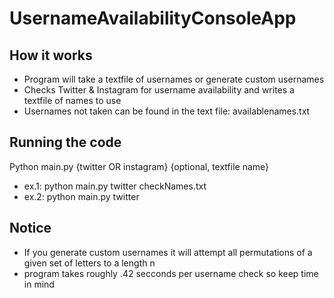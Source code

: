 # UsernameAvailabilityConsoleApp

## How it works
* Program will take a textfile of usernames or generate custom usernames
* Checks Twitter & Instagram for username availability and writes a textfile of names to use
* Usernames not taken can be found in the text file: availablenames.txt

## Running the code
Python main.py {twitter OR instagram} {optional, textfile name}
* ex.1: python main.py twitter checkNames.txt <!-- will search names from text file -->
* ex.2: python main.py twitter                <!-- will search for program created usernames -->

## Notice
* If you generate custom usernames it will attempt all permutations of a given set of letters to a length n
* program takes roughly .42 secconds per username check so keep time in mind
